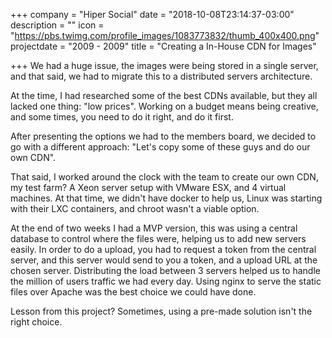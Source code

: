 +++
company = "Hiper Social"
date = "2018-10-08T23:14:37-03:00"
description = ""
icon = "https://pbs.twimg.com/profile_images/1083773832/thumb_400x400.png"
projectdate = "2009 - 2009"
title = "Creating a In-House CDN for Images"

+++
We had a huge issue, the images were being stored in a single server, and that said, we had to migrate this to a distributed servers architecture.

At the time, I had researched some of the best CDNs available, but they all lacked one thing: "low prices". Working on a budget means being creative, and some times, you need to do it right, and do it first.

After presenting the options we had to the members board, we decided to go with a different approach: "Let's copy some of these guys and do our own CDN".

That said, I worked around the clock with the team to create our own CDN, my test farm? A Xeon server setup with VMware ESX, and 4 virtual machines. At that time, we didn't have docker to help us, Linux was starting with their LXC containers, and chroot wasn't a viable option.

At the end of two weeks I had a MVP version, this was using a central database to control where the files were, helping us to add new servers easily. In order to do a upload, you had to request a token from the central server, and this server would send to you a token, and a upload URL at the chosen server. Distributing the load between 3 servers helped us to handle the million of users traffic we had every day. Using nginx to serve the static files over Apache was the best choice we could have done.

Lesson from this project? Sometimes, using a pre-made solution isn't the right choice.